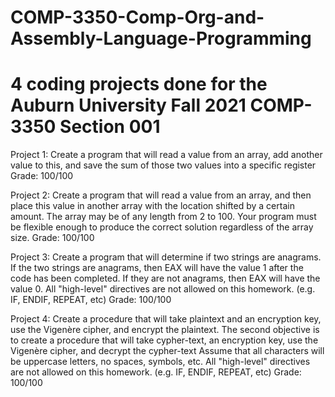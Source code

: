 # COMP-3350-Comp-Org-and-Assembly-Language-Programming

# 4 coding projects done for the Auburn University Fall 2021 COMP-3350 Section 001

Project 1: Create a program that will read a value from an array, add another value to this, and save the sum of those two values into a specific register
Grade: 100/100

Project 2: Create a program that will read a value from an array, and then place this value in another array with the location shifted by a certain amount. 
The array may be of any length from 2 to 100. Your program must be flexible enough to produce the correct solution regardless of the array size. 
Grade: 100/100

Project 3: Create a program that will determine if two strings are anagrams. If the two strings are anagrams, then EAX will have the value 1 after the code has been completed.
If they are not anagrams, then EAX will have the value 0. All "high-level" directives are not allowed on this homework. (e.g. IF, ENDIF, REPEAT, etc)
Grade: 100/100

Project 4: Create a procedure that will take plaintext and an encryption key, use the Vigenère cipher, and encrypt the plaintext. 
The second objective is to create a procedure that will take cypher-text, an encryption key, use the Vigenère cipher, and decrypt the cypher-text
Assume that all characters will be uppercase letters, no spaces, symbols, etc. All "high-level" directives are not allowed on this homework. (e.g. IF, ENDIF, REPEAT, etc)
Grade: 100/100
